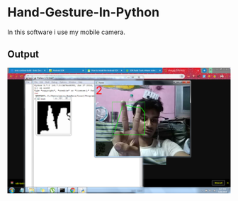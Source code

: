 # Hand-Gesture-In-Python

In this software i use my mobile camera.


## Output

![Hand](https://github.com/mandiladitya/Hand-Gesture-In-Python/blob/master/hand.PNG)

